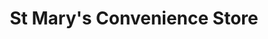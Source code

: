 ---
title: "St Mary's Convenience Store"
url: /brighton/st-marys-convenience-store/
shop: Zeitungen
---